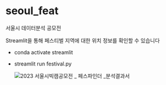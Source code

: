 # seoul_feat
서울시 데이터분석 공모전 

Streamlit을 통해 페스티벌 지역에 대한 위치 정보를 확인할 수 있습니다
- conda activate streamlit
- streamlit run festival.py

  ![2023 서울시빅캠공모전 _ 페스파인더 _분석결과서](https://github.com/seongyeon1/seoul_feat/assets/83098550/a02ef5e2-2a90-4647-8bb2-c1b0fc433407)
